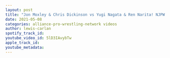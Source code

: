 ```yaml
---
layout: post
title: "Jon Moxley & Chris Dickinson vs Yugi Nagata & Ren Narita! NJPW Strong Collision show review!"
date: 2021-05-08
categories: alliance-pro-wrestling-network videos
author: lewis-carlan
spotify_track_id: 
youtube_video_id: 5lD3IAvybTw
apple_track_id: 
youtube_metadata: 
---
```

